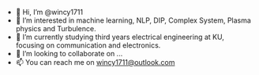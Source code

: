 - 👋 Hi, I’m @wincy1711
- 👀 I’m interested in machine learning, NLP, DIP, Complex System, Plasma physics and Turbulence.
- 🌱 I’m currently studying third years electrical engineering at KU, focusing on communication and electronics.
- 💞️ I’m looking to collaborate on ...
- 📫 You can reach me on wincy1711@outlook.com

<!---
wincy1711/wincy1711 is a ✨ special ✨ repository because its `README.md` (this file) appears on your GitHub profile.
You can click the Preview link to take a look at your changes.
--->
